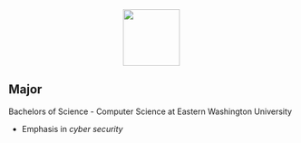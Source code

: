 <div id="header" align="center">
  <img src="https://media.giphy.com/media/M9gbBd9nbDrOTu1Mqx/giphy.gif](https://i.giphy.com/media/v1.Y2lkPTc5MGI3NjExamxlY2ZmOXhsMnE2cjl1bnJ2ODVkMzlsM3pkejlhNmVld2Vna3Z2byZlcD12MV9pbnRlcm5hbF9naWZfYnlfaWQmY3Q9Zw/4DNPcZOIcgnwA/giphy.gif)" width="100"/>
</div> 

## 
## Major
Bachelors of Science - Computer Science at Eastern Washington University
- Emphasis in _cyber security_



<!--
**theRoice/theroice** is a ✨ _special_ ✨ repository because its `README.md` (this file) appears on your GitHub profile.

Here are some ideas to get you started:

- 🔭 I’m currently working on ...
- 🌱 I’m currently learning ...
- 👯 I’m looking to collaborate on ...
- 🤔 I’m looking for help with ...
- 💬 Ask me about ...
- 📫 How to reach me: ...
- 😄 Pronouns: ...
- ⚡ Fun fact: ...
-->
